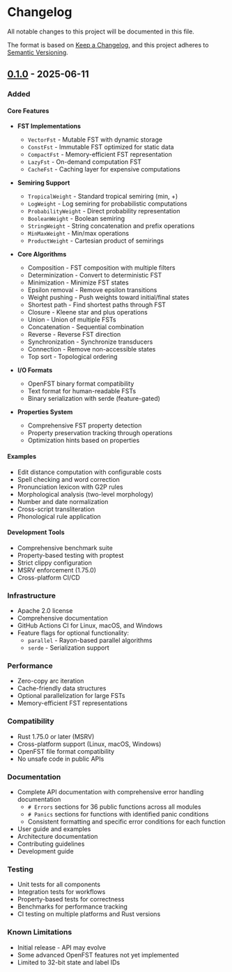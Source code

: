 # Changelog

All notable changes to this project will be documented in this file.

The format is based on [Keep a Changelog](https://keepachangelog.com/en/1.0.0/),
and this project adheres to [Semantic Versioning](https://semver.org/spec/v2.0.0.html).

## [0.1.0] - 2025-06-11

### Added

#### Core Features
- **FST Implementations**
  - `VectorFst` - Mutable FST with dynamic storage
  - `ConstFst` - Immutable FST optimized for static data
  - `CompactFst` - Memory-efficient FST representation
  - `LazyFst` - On-demand computation FST
  - `CacheFst` - Caching layer for expensive computations

- **Semiring Support**
  - `TropicalWeight` - Standard tropical semiring (min, +)
  - `LogWeight` - Log semiring for probabilistic computations
  - `ProbabilityWeight` - Direct probability representation
  - `BooleanWeight` - Boolean semiring
  - `StringWeight` - String concatenation and prefix operations
  - `MinMaxWeight` - Min/max operations
  - `ProductWeight` - Cartesian product of semirings

- **Core Algorithms**
  - Composition - FST composition with multiple filters
  - Determinization - Convert to deterministic FST
  - Minimization - Minimize FST states
  - Epsilon removal - Remove epsilon transitions
  - Weight pushing - Push weights toward initial/final states
  - Shortest path - Find shortest paths through FST
  - Closure - Kleene star and plus operations
  - Union - Union of multiple FSTs
  - Concatenation - Sequential combination
  - Reverse - Reverse FST direction
  - Synchronization - Synchronize transducers
  - Connection - Remove non-accessible states
  - Top sort - Topological ordering

- **I/O Formats**
  - OpenFST binary format compatibility
  - Text format for human-readable FSTs
  - Binary serialization with serde (feature-gated)

- **Properties System**
  - Comprehensive FST property detection
  - Property preservation tracking through operations
  - Optimization hints based on properties

#### Examples
- Edit distance computation with configurable costs
- Spell checking and word correction
- Pronunciation lexicon with G2P rules
- Morphological analysis (two-level morphology)
- Number and date normalization
- Cross-script transliteration
- Phonological rule application

#### Development Tools
- Comprehensive benchmark suite
- Property-based testing with proptest
- Strict clippy configuration
- MSRV enforcement (1.75.0)
- Cross-platform CI/CD

### Infrastructure
- Apache 2.0 license
- Comprehensive documentation
- GitHub Actions CI for Linux, macOS, and Windows
- Feature flags for optional functionality:
  - `parallel` - Rayon-based parallel algorithms
  - `serde` - Serialization support

### Performance
- Zero-copy arc iteration
- Cache-friendly data structures
- Optional parallelization for large FSTs
- Memory-efficient FST representations

### Compatibility
- Rust 1.75.0 or later (MSRV)
- Cross-platform support (Linux, macOS, Windows)
- OpenFST file format compatibility
- No unsafe code in public APIs

### Documentation
- Complete API documentation with comprehensive error handling documentation
  - `# Errors` sections for 36 public functions across all modules
  - `# Panics` sections for functions with identified panic conditions
  - Consistent formatting and specific error conditions for each function
- User guide and examples
- Architecture documentation
- Contributing guidelines
- Development guide

### Testing
- Unit tests for all components
- Integration tests for workflows
- Property-based tests for correctness
- Benchmarks for performance tracking
- CI testing on multiple platforms and Rust versions

### Known Limitations
- Initial release - API may evolve
- Some advanced OpenFST features not yet implemented
- Limited to 32-bit state and label IDs

[0.1.0]: https://github.com/aaronstevenwhite/arcweight/releases/tag/v0.1.0